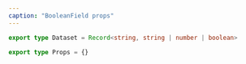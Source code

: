 ```yaml
---
caption: "BooleanField props"
---
```


<!-- markdownlint-disable MD041 -->
<!-- dprint-ignore -->

```ts
export type Dataset = Record<string, string | number | boolean>

export type Props = {}
```
